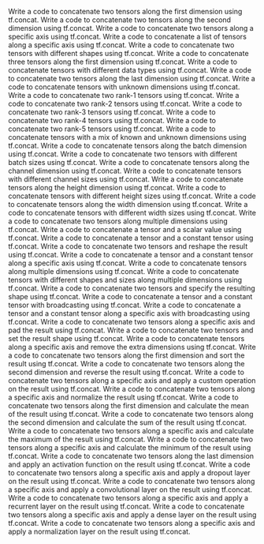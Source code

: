 Write a code to concatenate two tensors along the first dimension using tf.concat.
Write a code to concatenate two tensors along the second dimension using tf.concat.
Write a code to concatenate two tensors along a specific axis using tf.concat.
Write a code to concatenate a list of tensors along a specific axis using tf.concat.
Write a code to concatenate two tensors with different shapes using tf.concat.
Write a code to concatenate three tensors along the first dimension using tf.concat.
Write a code to concatenate tensors with different data types using tf.concat.
Write a code to concatenate two tensors along the last dimension using tf.concat.
Write a code to concatenate tensors with unknown dimensions using tf.concat.
Write a code to concatenate two rank-1 tensors using tf.concat.
Write a code to concatenate two rank-2 tensors using tf.concat.
Write a code to concatenate two rank-3 tensors using tf.concat.
Write a code to concatenate two rank-4 tensors using tf.concat.
Write a code to concatenate two rank-5 tensors using tf.concat.
Write a code to concatenate tensors with a mix of known and unknown dimensions using tf.concat.
Write a code to concatenate tensors along the batch dimension using tf.concat.
Write a code to concatenate two tensors with different batch sizes using tf.concat.
Write a code to concatenate tensors along the channel dimension using tf.concat.
Write a code to concatenate tensors with different channel sizes using tf.concat.
Write a code to concatenate tensors along the height dimension using tf.concat.
Write a code to concatenate tensors with different height sizes using tf.concat.
Write a code to concatenate tensors along the width dimension using tf.concat.
Write a code to concatenate tensors with different width sizes using tf.concat.
Write a code to concatenate two tensors along multiple dimensions using tf.concat.
Write a code to concatenate a tensor and a scalar value using tf.concat.
Write a code to concatenate a tensor and a constant tensor using tf.concat.
Write a code to concatenate two tensors and reshape the result using tf.concat.
Write a code to concatenate a tensor and a constant tensor along a specific axis using tf.concat.
Write a code to concatenate tensors along multiple dimensions using tf.concat.
Write a code to concatenate tensors with different shapes and sizes along multiple dimensions using tf.concat.
Write a code to concatenate two tensors and specify the resulting shape using tf.concat.
Write a code to concatenate a tensor and a constant tensor with broadcasting using tf.concat.
Write a code to concatenate a tensor and a constant tensor along a specific axis with broadcasting using tf.concat.
Write a code to concatenate two tensors along a specific axis and pad the result using tf.concat.
Write a code to concatenate two tensors and set the result shape using tf.concat.
Write a code to concatenate tensors along a specific axis and remove the extra dimensions using tf.concat.
Write a code to concatenate two tensors along the first dimension and sort the result using tf.concat.
Write a code to concatenate two tensors along the second dimension and reverse the result using tf.concat.
Write a code to concatenate two tensors along a specific axis and apply a custom operation on the result using tf.concat.
Write a code to concatenate two tensors along a specific axis and normalize the result using tf.concat.
Write a code to concatenate two tensors along the first dimension and calculate the mean of the result using tf.concat.
Write a code to concatenate two tensors along the second dimension and calculate the sum of the result using tf.concat.
Write a code to concatenate two tensors along a specific axis and calculate the maximum of the result using tf.concat.
Write a code to concatenate two tensors along a specific axis and calculate the minimum of the result using tf.concat.
Write a code to concatenate two tensors along the last dimension and apply an activation function on the result using tf.concat.
Write a code to concatenate two tensors along a specific axis and apply a dropout layer on the result using tf.concat.
Write a code to concatenate two tensors along a specific axis and apply a convolutional layer on the result using tf.concat.
Write a code to concatenate two tensors along a specific axis and apply a recurrent layer on the result using tf.concat.
Write a code to concatenate two tensors along a specific axis and apply a dense layer on the result using tf.concat.
Write a code to concatenate two tensors along a specific axis and apply a normalization layer on the result using tf.concat.